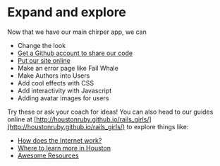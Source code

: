 # Expand and explore

Now that we have our main chirper app, we can
 * Change the look
 * [Get a Github account to share our code](05_explore/getting_a_github_account_to_share_your_code.md)
 * [Put our site online](05_explore/putting_your_site_online.md)
 * Make an error page like Fail Whale
 * Make Authors into Users
 * Add cool effects with CSS
 * Add interactivity with Javascript
 * Adding avatar images for users

Try these or ask your coach for ideas! You can also head to our guides online at [http://houstonruby.github.io/rails_girls/](http://houstonruby.github.io/rails_girls/) to explore things like:

 * [How does the Internet work?](06_appendix/how_does_the_internet_work.md)
 * [Where to learn more in Houston](06_appendix/where_to_learn_more_in_houston.md)
 * [Awesome Resources](06_appendix/awesome_resources.md)
